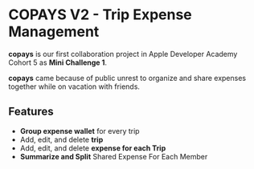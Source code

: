 # COPAYS V2 - Trip Expense Management

**copays** is our first collaboration project in Apple Developer Academy Cohort 5 as **Mini Challenge 1**.

**copays** came because of public unrest to organize and share expenses together while on vacation with friends.


## Features

- **Group expense wallet** for every trip
- Add, edit, and delete **trip**
- Add, edit, and delete **expense for each Trip**
- **Summarize and Split** Shared Expense For Each Member

